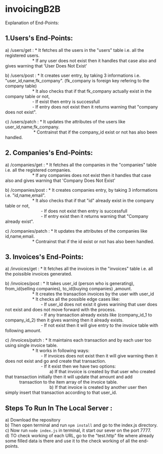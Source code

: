 # invoicingB2B

Explanation of End-Points:

## 1.Users's End-Points:

  a) /users/get : * It fetches all the users in the "users" table i.e. all the registered users.<br>
   &emsp;&emsp;&emsp;&emsp;&emsp;&emsp;&nbsp;* If any user does not exist then it handles that case also and gives warning that 'User Does Not Exist'
                  
  b) /users/post : * It creates user entry, by taking 3 informations i.e. "user_id,name,fk_company". (fk_company is foreign key refering to the company table)<br>
     &emsp;&emsp;&emsp;&emsp;&emsp;&emsp;&nbsp;* It also checks that if that fk_company actually exist in the company table or not,<br>
     &emsp;&emsp;&emsp;&emsp;&emsp;&emsp;&nbsp;- If exist then entry is successfull<br>
     &emsp;&emsp;&emsp;&emsp;&emsp;&emsp;&nbsp;- If entry does not exist then it returns warning that "company does not exist".<br>
 
  c) /users/patch : * It updates the attributes of the users like user_id,name,fk_company.<br>
   &emsp;&emsp;&emsp;&emsp;&emsp;&emsp;&nbsp; * Contrainst that if the company_id exist or not has also been handled.<br>
                    
                 
## 2. Companies's End-Points:

  a) /companies/get : * It fetches all the companies in the "companies" table i.e. all the registered companies.<br>
 &emsp;&emsp;&emsp;&emsp;&emsp;&emsp;&nbsp;* If any companies does not exist then it handles that case also and gives warning that 'Company Does Not Exist'<br>
                  
  b) /companies/post : * It creates companies entry, by taking 3 informations i.e. "id,name,email".<br>
 &emsp;&emsp;&emsp;&emsp;&emsp;&emsp;&nbsp;* It also checks that if that "id" already exist in the company table or not,<br>
 &emsp;&emsp;&emsp;&emsp;&emsp;&emsp;&nbsp;&emsp;&emsp;- If does not exist then entry is successfull<br>
 &emsp;&emsp;&emsp;&emsp;&emsp;&emsp;&nbsp;&emsp;&emsp;- If entry exist then it returns warning that "Company already exist".<br>
 
  c) /companies/patch : * It updates the attributes of the companies like id,name,email. <br>
 &emsp;&emsp;&emsp;&emsp;&emsp;&emsp;&nbsp;* Contrainst that if the id exist or not has also been handled.<br>
                        
                   
## 3. Invoices's End-Points:

  a) /invoices/get : * It fetches all the invoices in the "invoices" table i.e. all the poissible invoices generated.<br>
                  
  b) /invoices/post : * It takes user_id (person who is generating), from_id(selling companies), to_id(buying companies) ,amount.<br>
 &emsp;&emsp;&emsp;&emsp;&emsp;&emsp;&nbsp;* It creates the transaction invoices by the user with user_id<br>
 &emsp;&emsp;&emsp;&emsp;&emsp;&emsp;&nbsp;* It checks all the possible edge cases like:<br>
 &emsp;&emsp;&emsp;&emsp;&emsp;&emsp;&nbsp;&emsp;&emsp;- If user_id does not exist it gives warining that user does not exist and does not move forward with the process.<br>
 &emsp;&emsp;&emsp;&emsp;&emsp;&emsp;&nbsp;&emsp;&emsp;- If any transaction already exists like (company_id_1 to company_id_2) then it gives warning then it already exists.<br>
 &emsp;&emsp;&emsp;&emsp;&emsp;&emsp;&nbsp;&emsp;&emsp;- If not exist then it will give entry to the invoice table with following amount.<br>
 
  c) /invoices/patch : * It maintains each transaction and by each user too using single invoice table.<br>
 &emsp;&emsp;&emsp;&emsp;&emsp;&emsp;&nbsp;* It works in following ways:<br>
 &emsp;&emsp;&emsp;&emsp;&emsp;&emsp;&nbsp;&emsp;&emsp;- If invoices does not exist then it will give warning then it does not exist and go and create that transaction.<br>
 &emsp;&emsp;&emsp;&emsp;&emsp;&emsp;&nbsp;&emsp;&emsp;- If it exist then we have two options:<br>
 &emsp;&emsp;&emsp;&emsp;&emsp;&emsp;&nbsp;&emsp;&emsp;&emsp;&emsp;a) If that invoice is created by that user who created that transaction initially then it will update that amount and add  &emsp;&emsp;&emsp;&emsp;&emsp;&emsp;&nbsp;&emsp;&emsp;&emsp;transaction to the item array of the invoice table.<br>
 &emsp;&emsp;&emsp;&emsp;&emsp;&emsp;&nbsp;&emsp;&emsp;&emsp;&emsp;b) If that invoice is created by another user then simply insert that transaction according to that user_id.<br>
                    
                    
 ## Steps To Run In The Local Server :
 
  a) Download the repository <br>
  b) Then open terminal and run `npm install` and go to the index.js directory.<br>
  c) Now run `node index.js` in terminal, it start our sever on the port 7777.<br>
  d) TO check working of each URL, go to the "test.http" file where already some filled data is there and use it to the check working of all the end- points.
